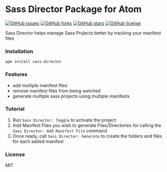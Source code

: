 # Sass Director Package for Atom

[![GitHub issues](https://img.shields.io/github/issues/Sass-Director/Sass-Director_Atom.svg?style=plastic)](https://github.com/Sass-Director/Sass-Director_Atom/issues) [![GitHub forks](https://img.shields.io/github/forks/Sass-Director/Sass-Director_Atom.svg?style=plastic)](https://github.com/Sass-Director/Sass-Director_Atom/network) [![GitHub stars](https://img.shields.io/github/stars/Sass-Director/Sass-Director_Atom.svg?style=plastic)](https://github.com/Sass-Director/Sass-Director_Atom/stargazers) [![GitHub license](https://img.shields.io/badge/license-MIT-blue.svg?style=plastic)](https://raw.githubusercontent.com/Sass-Director/Sass-Director_Atom/master/LICENSE)

Sass Director helps manage Sass Projects better by tracking your manifest files

### Installation

```
apm install sass-director
```

### Features

* add multiple manifest files
* remove manifest files from being watched
* generate multiple sass projects using multiple manifests

### Tutorial

1. Run ```Sass Director: Toggle``` to activate the project
2. Add Manifest Files you wish to generate Files/Directories for calling the ```Sass Director: Add Manifest File``` command
3. Once ready, call ```Sass Director: Generate``` to create the folders and files for each added manifest

### License

MIT
